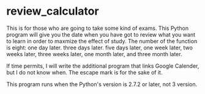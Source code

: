 # review_calculator

This is for those who are going to take some kind of exams. 
This Python program will give you the date when you have got to review what you want to learn in order to maxmize the effect of study.
The number of the function is eight: one day later. three days later. five days later, one week later, two weeks later, three weeks later, one month later, and three month later.

If time permits, I will write the additional program that links Google Calender, but I do not know when. The escape mark is for the sake of it.

This program runs when the Python's version is 2.7.2 or later, not 3 version.

